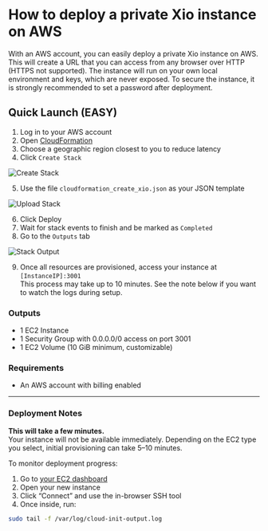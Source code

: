 # How to deploy a private Xio instance on AWS

With an AWS account, you can easily deploy a private Xio instance on AWS. This will create a URL that you can access from any browser over HTTP (HTTPS not supported). The instance will run on your own local environment and keys, which are never exposed. To secure the instance, it is strongly recommended to set a password after deployment.

## Quick Launch (EASY)

1. Log in to your AWS account  
2. Open [CloudFormation](https://us-west-1.console.aws.amazon.com/cloudformation/home)  
3. Choose a geographic region closest to you to reduce latency  
4. Click `Create Stack`

![Create Stack](../../../images/screenshots/create_stack.png)

5. Use the file `cloudformation_create_xio.json` as your JSON template

![Upload Stack](../../../images/screenshots/upload.png)

6. Click Deploy  
7. Wait for stack events to finish and be marked as `Completed`  
8. Go to the `Outputs` tab

![Stack Output](../../../images/screenshots/cf_outputs.png)

9. Once all resources are provisioned, access your instance at `[InstanceIP]:3001`  
This process may take up to 10 minutes. See the note below if you want to watch the logs during setup.

### Outputs

- 1 EC2 Instance  
- 1 Security Group with 0.0.0.0/0 access on port 3001  
- 1 EC2 Volume (10 GiB minimum, customizable)

### Requirements

- An AWS account with billing enabled

---

### Deployment Notes

**This will take a few minutes.**  
Your instance will not be available immediately. Depending on the EC2 type you select, initial provisioning can take 5–10 minutes.

To monitor deployment progress:

1. Go to [your EC2 dashboard](https://us-west-1.console.aws.amazon.com/ec2/home)  
2. Open your new instance  
3. Click “Connect” and use the in-browser SSH tool  
4. Once inside, run:

```bash
sudo tail -f /var/log/cloud-init-output.log

